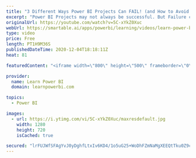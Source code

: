 ```yaml
---
title: "3 Different Ways Power BI Projects Can FAIL! (and How to Avoid these Mistakes) 🔴Talk Power BI Dec 4"
excerpt: "Power BI Projects may not always be successful. But Failure can be a great teacher! Let's learn from three different stories of Power BI Project \"Failure\" and learn how you can avoid the same mistakes. ★CONNECT WITH OUR SPEAKERS★ ➔ Avi Singh: https://www.linkedin.com/in/powerbipro ➔ Ian Bowman: https://www.linkedin.com/in/mianbowman/"
originalUrl: https://youtube.com/watch?v=5C-xYkZ0Xuc
webUrl: https://smartable.ai/apps/powerbi/learning/videos/learn-power-bi-3-different-ways-power-bi-projects-can-fail-and-how-to-avoid-these-mistakes-talk-power-bi-dec-4/
type: video
price: Free
length: PT1H9M36S
publishedDateTime: 2020-12-04T18:18:11Z
heat: 81

featuredContent: "<iframe width=\"800\" height=\"500\" frameborder=\"0\" src=\"https://www.youtube.com/embed/5C-xYkZ0Xuc\" allow=\"accelerometer; autoplay; encrypted-media; gyroscope; picture-in-picture\" allowfullscreen></iframe>"

provider:
  name: Learn Power BI
  domain: learnpowerbi.com

topics:
  - Power BI

images:
  - url: https://i.ytimg.com/vi/5C-xYkZ0Xuc/maxresdefault.jpg
    width: 1280
    height: 720
    isCached: true

secured: "lrFUJWfSFAgYvJ0yDghfLtxIv6KD4/1o5uG25+WoDhFZmNaMgXEEQtTku0Z9ccL5dTgzcpdiTTJzp0tG2mjoAz8NYgD2kVtf2m1UobGqJWIOruhUBIvoxuO65CSmvtTAFAOjc5IXraVaJ31+Qx8OJY5Rutj+o5Pin+Ed5MmmS45LfNv+QBxtVWSHVSm7PmDMFRGlXvOBC25KXt+OaMXDEIHiMpLg11R1jDbW8FtRiIzETWL3Mnzbvgv5Obq0PMVZxdwUZEGfpenlHE7IAYToVOM9ghNZCJW5V+C92iQWZ8XUoybGZyp+qO8Pu49DecyJEOEwh91+MULFckpoFPZS1/LB9PQYiRNcvPoqVJMvJx/aXRllwWLct51tAGAlmiqe6Bi4CF+k9qRvQvqAOQeq6UaUYOjuoogklP6fwJc7BuA=;VNo3mZz1EbrldcvpvATiEg=="
---
```


